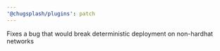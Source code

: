 ```yaml
---
'@chugsplash/plugins': patch
---
```


Fixes a bug that would break deterministic deployment on non-hardhat networks
